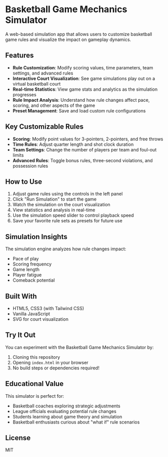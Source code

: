 # Basketball Game Mechanics Simulator

A web-based simulation app that allows users to customize basketball game rules and visualize the impact on gameplay dynamics.

## Features

- **Rule Customization**: Modify scoring values, time parameters, team settings, and advanced rules
- **Interactive Court Visualization**: See game simulations play out on a virtual basketball court
- **Real-time Statistics**: View game stats and analytics as the simulation progresses
- **Rule Impact Analysis**: Understand how rule changes affect pace, scoring, and other aspects of the game
- **Preset Management**: Save and load custom rule configurations

## Key Customizable Rules

- **Scoring**: Modify point values for 3-pointers, 2-pointers, and free throws
- **Time Rules**: Adjust quarter length and shot clock duration
- **Team Settings**: Change the number of players per team and foul-out limits
- **Advanced Rules**: Toggle bonus rules, three-second violations, and possession rules

## How to Use

1. Adjust game rules using the controls in the left panel
2. Click "Run Simulation" to start the game
3. Watch the simulation on the court visualization
4. View statistics and analysis in real-time
5. Use the simulation speed slider to control playback speed
6. Save your favorite rule sets as presets for future use

## Simulation Insights

The simulation engine analyzes how rule changes impact:

- Pace of play
- Scoring frequency
- Game length
- Player fatigue
- Comeback potential

## Built With

- HTML5, CSS3 (with Tailwind CSS)
- Vanilla JavaScript
- SVG for court visualization

## Try It Out

You can experiment with the Basketball Game Mechanics Simulator by:

1. Cloning this repository
2. Opening `index.html` in your browser
3. No build steps or dependencies required!

## Educational Value

This simulator is perfect for:
- Basketball coaches exploring strategic adjustments
- League officials evaluating potential rule changes
- Students learning about game theory and simulation
- Basketball enthusiasts curious about "what if" rule scenarios

## License

MIT